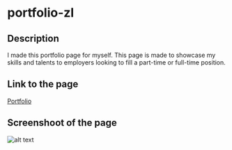 # portfolio-zl
## Description
I made this portfolio page for myself. This page is made to showcase my skills and talents to employers looking to fill a part-time or full-time position. 


## Link to the page
[Portfolio](https://zacklai21.github.io/portfolio-zl/)


## Screenshoot of the page

![alt text](./assets/images/screenshot.png)

    
